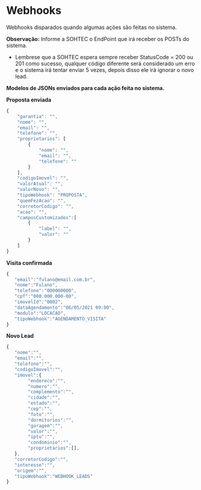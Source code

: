 # Webhooks
Webhooks disparados quando algumas ações são feitas no sistema.

**Observação:** Informe a SOHTEC o EndPoint que irá receber os POSTs do sistema.
- Lembrese que a SOHTEC espera sempre receber StatusCode = 200 ou 201 como sucesso, qualquer código diferente será considerado um erro e o sistema irá tentar enviar 5 vezes, depois disso ele irá ignorar o novo lead.

**Modelos de JSONs enviados para cada ação feita no sistema.**

**Proposta enviada**
```javascript {.line-numbers}
{
    "garantia": "",
    "nome": "",
    "email": "",
    "telefone": "",
    "proprietarios": [
        {
            "nome": "",
            "email": "",
            "telefone": ""
        }
    ],
    "codigoImovel": "",
    "valorAtual": "",
    "valorNovo": "",
    "tipoWebhook": "PROPOSTA",
    "quemFezAcao": "",
    "corretorCodigo": "",
    "acao": "",
    "camposCustomizados":[
        {
            "label": "",
            "valor": ""            
        }
    ]
}
```

**Visita confirmada**
```javascript {.line-numbers}
{
   "email":"fulano@email.com.br",
   "nome":"Fulano",
   "telefone":"000000000",
   "cpf":"000.000.000-00",  
   "imovelId":"0002",
   "dataAgendamento":"06/05/2021 09:00",
   "modulo":"LOCACAO",
   "tipoWebhook":"AGENDAMENTO_VISITA"
}
```

**Novo Lead**
```javascript {.line-numbers}
{
   "nome":"",
   "email":"",
   "telefone":"",
   "codigoImovel":"",
   "imovel":{
        "endereco":"",
        "numero":"",
        "complemento":"",
        "cidade":"",
        "estado":"",
        "cep":"",
        "foto":"",
        "dormitorios":"",
        "garagem":"",
        "valor":"",
        "iptu":"",
        "condominio":"",
        "proprietarios":[],       
   },
   "corretorCodigo":"",
   "interesse":"", 
   "origem":"",
   "tipoWebhook":"WEBHOOK_LEADS"
}
```

